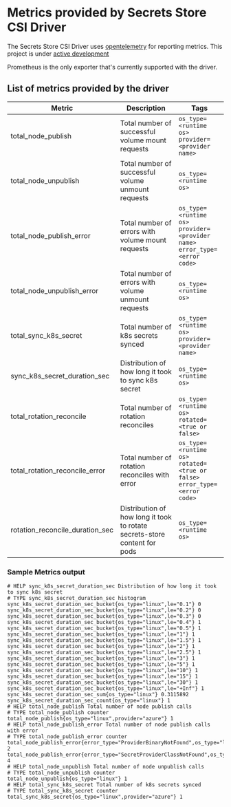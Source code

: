 # Metrics provided by Secrets Store CSI Driver

The Secrets Store CSI Driver uses [opentelemetry](https://opentelemetry.io/) for reporting metrics. This project is under [active development](https://github.com/open-telemetry/opentelemetry-go#release-schedule)

Prometheus is the only exporter that's currently supported with the driver.

## List of metrics provided by the driver

| Metric                          | Description                                                               | Tags                                                                              |
| ------------------------------- | ------------------------------------------------------------------------- | --------------------------------------------------------------------------------- |
| total_node_publish              | Total number of successful volume mount requests                          | `os_type=<runtime os>`<br>`provider=<provider name>`                              |
| total_node_unpublish            | Total number of successful volume unmount requests                        | `os_type=<runtime os>`                                                            |
| total_node_publish_error        | Total number of errors with volume mount requests                         | `os_type=<runtime os>`<br>`provider=<provider name>`<br>`error_type=<error code>` |
| total_node_unpublish_error      | Total number of errors with volume unmount requests                       | `os_type=<runtime os>`                                                            |
| total_sync_k8s_secret           | Total number of k8s secrets synced                                        | `os_type=<runtime os>`<br>`provider=<provider name>`                              |
| sync_k8s_secret_duration_sec    | Distribution of how long it took to sync k8s secret                       | `os_type=<runtime os>`                                                            |
| total_rotation_reconcile        | Total number of rotation reconciles                                       | `os_type=<runtime os>`<br>`rotated=<true or false>`                               |
| total_rotation_reconcile_error  | Total number of rotation reconciles with error                            | `os_type=<runtime os>`<br>`rotated=<true or false>`<br>`error_type=<error code>`  |
| rotation_reconcile_duration_sec | Distribution of how long it took to rotate secrets-store content for pods | `os_type=<runtime os>`                                                            |

### Sample Metrics output

```shell
# HELP sync_k8s_secret_duration_sec Distribution of how long it took to sync k8s secret
# TYPE sync_k8s_secret_duration_sec histogram
sync_k8s_secret_duration_sec_bucket{os_type="linux",le="0.1"} 0
sync_k8s_secret_duration_sec_bucket{os_type="linux",le="0.2"} 0
sync_k8s_secret_duration_sec_bucket{os_type="linux",le="0.3"} 0
sync_k8s_secret_duration_sec_bucket{os_type="linux",le="0.4"} 1
sync_k8s_secret_duration_sec_bucket{os_type="linux",le="0.5"} 1
sync_k8s_secret_duration_sec_bucket{os_type="linux",le="1"} 1
sync_k8s_secret_duration_sec_bucket{os_type="linux",le="1.5"} 1
sync_k8s_secret_duration_sec_bucket{os_type="linux",le="2"} 1
sync_k8s_secret_duration_sec_bucket{os_type="linux",le="2.5"} 1
sync_k8s_secret_duration_sec_bucket{os_type="linux",le="3"} 1
sync_k8s_secret_duration_sec_bucket{os_type="linux",le="5"} 1
sync_k8s_secret_duration_sec_bucket{os_type="linux",le="10"} 1
sync_k8s_secret_duration_sec_bucket{os_type="linux",le="15"} 1
sync_k8s_secret_duration_sec_bucket{os_type="linux",le="30"} 1
sync_k8s_secret_duration_sec_bucket{os_type="linux",le="+Inf"} 1
sync_k8s_secret_duration_sec_sum{os_type="linux"} 0.3115892
sync_k8s_secret_duration_sec_count{os_type="linux"} 1
# HELP total_node_publish Total number of node publish calls
# TYPE total_node_publish counter
total_node_publish{os_type="linux",provider="azure"} 1
# HELP total_node_publish_error Total number of node publish calls with error
# TYPE total_node_publish_error counter
total_node_publish_error{error_type="ProviderBinaryNotFound",os_type="linux",provider="azure"} 2
total_node_publish_error{error_type="SecretProviderClassNotFound",os_type="linux",provider=""} 4
# HELP total_node_unpublish Total number of node unpublish calls
# TYPE total_node_unpublish counter
total_node_unpublish{os_type="linux"} 1
# HELP total_sync_k8s_secret Total number of k8s secrets synced
# TYPE total_sync_k8s_secret counter
total_sync_k8s_secret{os_type="linux",provider="azure"} 1
```
